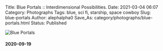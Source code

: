 Title: Blue Portals :: Interdimensional Possibilities.
Date: 2021-03-04 06:07
Category: Photographs
Tags: blue, sci fi, starship, space cowboy
Slug: blue-portals
Author: alephalpha0
Save_As: category/photographs/blue-portals.html
Status: Published

 
![Blue Portals](/assets/images/photos/bluePortals.jpg)
#### 2020-09-19
